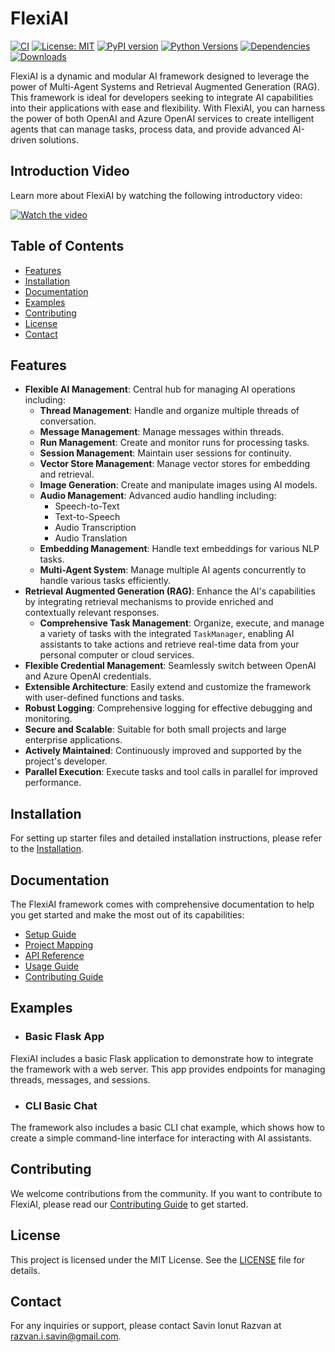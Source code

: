 # FlexiAI

[![CI](https://github.com/SavinRazvan/flexiai/actions/workflows/workflow.yml/badge.svg)](https://github.com/SavinRazvan/flexiai/actions/workflows/workflow.yml)
[![License: MIT](https://img.shields.io/badge/License-MIT-000000.svg)](https://opensource.org/licenses/MIT)
[![PyPI version](https://badge.fury.io/py/flexiai.svg?v=1.1)](https://badge.fury.io/py/flexiai)
[![Python Versions](https://img.shields.io/pypi/pyversions/flexiai.svg)](https://pypi.org/project/flexiai/)
[![Dependencies](https://img.shields.io/librariesio/github/SavinRazvan/flexiai)](https://libraries.io/github/SavinRazvan/flexiai)
[![Downloads](https://static.pepy.tech/badge/flexiai)](https://pepy.tech/project/flexiai)

FlexiAI is a dynamic and modular AI framework designed to leverage the power of Multi-Agent Systems and Retrieval Augmented Generation (RAG). This framework is ideal for developers seeking to integrate AI capabilities into their applications with ease and flexibility. With FlexiAI, you can harness the power of both OpenAI and Azure OpenAI services to create intelligent agents that can manage tasks, process data, and provide advanced AI-driven solutions.

## Introduction Video

Learn more about FlexiAI by watching the following introductory video:

[![Watch the video](https://img.youtube.com/vi/KveLqPBLhUE/0.jpg)](https://www.youtube.com/watch?v=uQLy4N-I_NQ)

## Table of Contents

- [Features](#features)
- [Installation](#installation)
- [Documentation](#documentation)
- [Examples](#examples)
- [Contributing](#contributing)
- [License](#license)
- [Contact](#contact)

## Features

- **Flexible AI Management**: Central hub for managing AI operations including:
  - **Thread Management**: Handle and organize multiple threads of conversation.
  - **Message Management**: Manage messages within threads.
  - **Run Management**: Create and monitor runs for processing tasks.
  - **Session Management**: Maintain user sessions for continuity.
  - **Vector Store Management**: Manage vector stores for embedding and retrieval.
  - **Image Generation**: Create and manipulate images using AI models.
  - **Audio Management**: Advanced audio handling including:
    - Speech-to-Text
    - Text-to-Speech
    - Audio Transcription
    - Audio Translation
  - **Embedding Management**: Handle text embeddings for various NLP tasks.
  - **Multi-Agent System**: Manage multiple AI agents concurrently to handle various tasks efficiently.
- **Retrieval Augmented Generation (RAG)**: Enhance the AI's capabilities by integrating retrieval mechanisms to provide enriched and contextually relevant responses.
  - **Comprehensive Task Management**: Organize, execute, and manage a variety of tasks with the integrated `TaskManager`, enabling AI assistants to take actions and retrieve real-time data from your personal computer or cloud services.
- **Flexible Credential Management**: Seamlessly switch between OpenAI and Azure OpenAI credentials.
- **Extensible Architecture**: Easily extend and customize the framework with user-defined functions and tasks.
- **Robust Logging**: Comprehensive logging for effective debugging and monitoring.
- **Secure and Scalable**: Suitable for both small projects and large enterprise applications.
- **Actively Maintained**: Continuously improved and supported by the project's developer.
- **Parallel Execution**: Execute tasks and tool calls in parallel for improved performance.

## Installation

For setting up starter files and detailed installation instructions, please refer to the [Installation](docs/setup.md#table-of-contents).

## Documentation

The FlexiAI framework comes with comprehensive documentation to help you get started and make the most out of its capabilities:

- [Setup Guide](docs/setup.md)
- [Project Mapping](docs/project_mapping.md)
- [API Reference](docs/api_reference.md)
- [Usage Guide](docs/usage.md)
- [Contributing Guide](docs/contributing.md)

## Examples

- ### Basic Flask App

FlexiAI includes a basic Flask application to demonstrate how to integrate the framework with a web server. This app provides endpoints for managing threads, messages, and sessions.

- ### CLI Basic Chat

The framework also includes a basic CLI chat example, which shows how to create a simple command-line interface for interacting with AI assistants.

## Contributing

We welcome contributions from the community. If you want to contribute to FlexiAI, please read our [Contributing Guide](docs/contributing.md) to get started.

## License

This project is licensed under the MIT License. See the [LICENSE](LICENSE.txt) file for details.

## Contact

For any inquiries or support, please contact Savin Ionut Razvan at [razvan.i.savin@gmail.com](mailto:razvan.i.savin@gmail.com).
